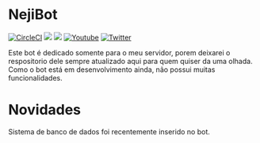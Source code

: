 # NejiBot

[![CircleCI](https://circleci.com/gh/daviddev16/NejiBot/tree/master.svg?style=shield&circle-token=6c7de018ddb3be4f68a066d40c6d5d465b8d8fea)](https://circleci.com/gh/daviddev16/NejiBot/tree/master)
[![](https://img.shields.io/static/v1?label=Bot&message=Java%20Discord%20API&color=violet)](https://github.com/DV8FromTheWorld/JDA)
[![](https://img.shields.io/static/v1?label=DB&message=MongoDB&color=MediumSeaGreen)](https://mvnrepository.com/artifact/org.mongodb/mongodb-driver/3.12.4)
[![Youtube](https://img.shields.io/static/v1?label=Neji%20Programador&message=youtube&color=red)](https://www.youtube.com/channel/UCfNu2eS5Wt8vYx8YiWKoMcQ)
[![Twitter](https://img.shields.io/static/v1?label=@daviid&message=Twitter&color=blue)](https://twitter.com/_daviid0)

Este bot é dedicado somente para o meu servidor, porem deixarei o respositorio dele sempre atualizado aqui para quem quiser da uma olhada.
Como o bot está em desenvolvimento ainda, não possui muitas funcionalidades.

# Novidades

Sistema de banco de dados foi recentemente inserido no bot.

